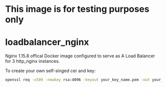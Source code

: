 # This image is for testing purposes only

# loadbalancer_nginx
Nginx 1.15.8 offical Docker image configured to serve as A Load Balancer for 3 http_nginx instances.

To create your own self-singed cer and key:
```bash
openssl req -x509 -newkey rsa:4096 -keyout your_key_name.pem -out your_cert_name.pem -days 365
```


